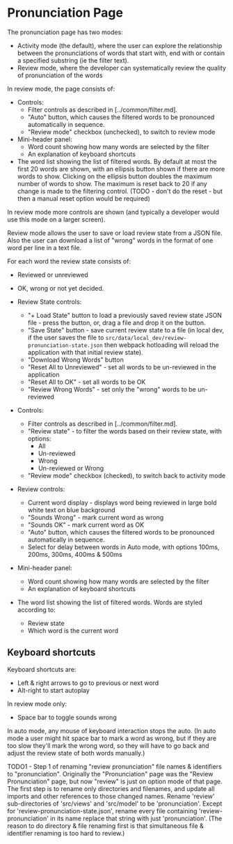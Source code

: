 # Pronunciation Page

The pronunciation page has two modes:

* Activity mode (the default), where the user can explore the relationship between the pronunciations
  of words that start with, end with or contain a specified substring (ie the filter text).
* Review mode, where the developer can systematically review the quality of pronunciation
  of the words
  
In review mode, the page consists of:

* Controls:
   * Filter controls as described in [../common/filter.md].
   * "Auto" button, which causes the filtered words to be pronounced automatically in sequence.
   * "Review mode" checkbox (unchecked), to switch to review mode
* Mini-header panel:
   * Word count showing how many words are selected by the filter
   * An explanation of keyboard shortcuts
* The word list showing the list of filtered words. By default at most the first 20 words are shown,
  with an ellipsis button shown if there are more words to show. Clicking on the ellipsis button
  doubles the maximum number of words to show. The maximum is reset back to 20 if any change is made
  to the filtering control. (TODO - don't do the reset - but then a manual reset option would be required)

In review mode more controls are shown (and typically a developer would use this mode on a larger screen).

Review mode allows the user to save or load review state from a JSON file. Also the user can download a list
of "wrong" words in the format of one word per line in a text file.

For each word the review state consists of:

* Reviewed or unreviewed
* OK, wrong or not yet decided.

* Review State controls:
   * "+ Load State" button to load a previously saved review state JSON file - press the button, or,
     drag a file and drop it on the button.
   * "Save State" button - save current review state to a file (in local dev, if the user saves the file
     to `src/data/local_dev/review-pronunciation-state.json` then webpack hotloading will reload
     the application with that initial review state).
   * "Download Wrong Words" button
   * "Reset All to Unreviewed" - set all words to be un-reviewed in the application
   * "Reset All to OK" - set all words to be OK
   * "Review Wrong Words" - set only the "wrong" words to be un-reviewed
* Controls:
   * Filter controls as described in [../common/filter.md].
   * "Review state" - to filter the words based on their review state, with options:
      * All
      * Un-reviewed
      * Wrong
      * Un-reviewed or Wrong
   * "Review mode" checkbox (checked), to switch back to activity mode
* Review controls:
   * Current word display - displays word being reviewed in large bold white text on blue background
   * "Sounds Wrong" - mark current word as wrong
   * "Sounds OK" - mark current word as OK
   * "Auto" button, which causes the filtered words to be pronounced automatically in sequence.
   * Select for delay between words in Auto mode, with options 100ms, 200ms, 300ms, 400ms & 500ms
* Mini-header panel:
   * Word count showing how many words are selected by the filter
   * An explanation of keyboard shortcuts
* The word list showing the list of filtered words. Words are styled according to:
   * Review state
   * Which word is the current word

## Keyboard shortcuts

Keyboard shortcuts are:

* Left & right arrows to go to previous or next word
* Alt-right to start autoplay

In review mode only:

* Space bar to toggle sounds wrong

In auto mode, any mouse of keyboard interaction stops the auto. (In auto mode a user might hit
space bar to mark a word as wrong, but if they are too slow they'll mark the wrong word, so they
will have to go back and adjust the review state of both words manually.)

TODO1 - Step 1 of renaming "review pronunciation" file names & identifiers to "pronunciation".
Originally the "Pronunciation" page was the "Review Pronunciation" page, but now "review" 
is just on option mode of that page. 
The first step is to rename only directories and filenames, and update all imports and other
references to those changed names. Rename 'review' sub-directories of 'src/views' 
and 'src/model' to be 'pronunciation'. Except for 'review-pronunciation-state.json', rename
every file containing 'review-pronunciation' in its name replace that string with just 'pronunciation'.
(The reason to do directory & file renaming first is that simultaneous file & identifier
renaming is too hard to review.)

